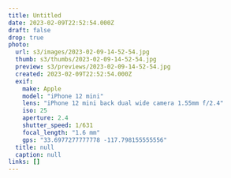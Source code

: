 ```yaml
---
title: Untitled
date: 2023-02-09T22:52:54.000Z
draft: false
drop: true
photo:
  url: s3/images/2023-02-09-14-52-54.jpg
  thumb: s3/thumbs/2023-02-09-14-52-54.jpg
  preview: s3/previews/2023-02-09-14-52-54.jpg
  created: 2023-02-09T22:52:54.000Z
  exif:
    make: Apple
    model: "iPhone 12 mini"
    lens: "iPhone 12 mini back dual wide camera 1.55mm f/2.4"
    iso: 25
    aperture: 2.4
    shutter_speed: 1/631
    focal_length: "1.6 mm"
    gps: "33.6977277777778 -117.798155555556"
  title: null
  caption: null
links: []
---
```

